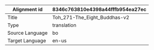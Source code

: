|Alignment id | 8346c763810e4398a44fffb954ea27ec
| --- | --- 
|Title | Toh_271-The_Eight_Buddhas-v2 
|Type | translation
|Source Language | bo
|Target Language | en-us